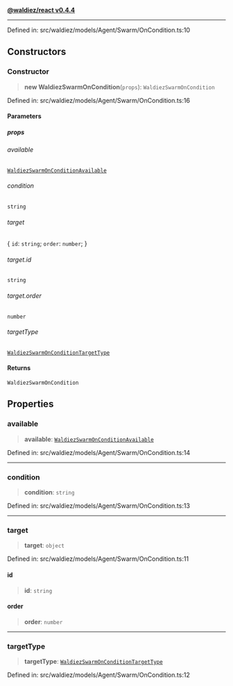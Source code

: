 [**@waldiez/react v0.4.4**](../../README.md)

***

Defined in: src/waldiez/models/Agent/Swarm/OnCondition.ts:10

## Constructors

### Constructor

> **new WaldiezSwarmOnCondition**(`props`): `WaldiezSwarmOnCondition`

Defined in: src/waldiez/models/Agent/Swarm/OnCondition.ts:16

#### Parameters

##### props

###### available

[`WaldiezSwarmOnConditionAvailable`](../type-aliases/WaldiezSwarmOnConditionAvailable.md)

###### condition

`string`

###### target

\{ `id`: `string`; `order`: `number`; \}

###### target.id

`string`

###### target.order

`number`

###### targetType

[`WaldiezSwarmOnConditionTargetType`](../type-aliases/WaldiezSwarmOnConditionTargetType.md)

#### Returns

`WaldiezSwarmOnCondition`

## Properties

### available

> **available**: [`WaldiezSwarmOnConditionAvailable`](../type-aliases/WaldiezSwarmOnConditionAvailable.md)

Defined in: src/waldiez/models/Agent/Swarm/OnCondition.ts:14

***

### condition

> **condition**: `string`

Defined in: src/waldiez/models/Agent/Swarm/OnCondition.ts:13

***

### target

> **target**: `object`

Defined in: src/waldiez/models/Agent/Swarm/OnCondition.ts:11

#### id

> **id**: `string`

#### order

> **order**: `number`

***

### targetType

> **targetType**: [`WaldiezSwarmOnConditionTargetType`](../type-aliases/WaldiezSwarmOnConditionTargetType.md)

Defined in: src/waldiez/models/Agent/Swarm/OnCondition.ts:12
